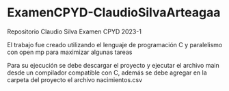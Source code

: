 # ExamenCPYD-ClaudioSilvaArteagaa
Repositorio Claudio Silva Examen CPYD 2023-1

El trabajo fue creado utilizando el lenguaje de programación C y paralelismo con open mp para maximizar algunas tareas

Para su ejecución se debe descargar el proyecto y ejecutar el archivo main desde un compilador compatible con C, además se debe agregar en la carpeta del proyecto el archivo nacimientos.csv

